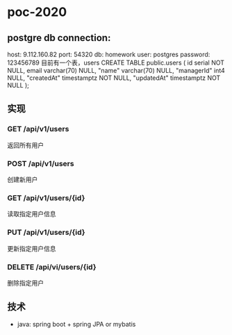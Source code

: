 # poc-2020
## postgre db connection:
host: 9.112.160.82
port: 54320
db: homework
user: postgres
password: 123456789
目前有一个表，users
CREATE TABLE public.users (
	id serial NOT NULL,
	email varchar(70) NULL,
	"name" varchar(70) NULL,
	"managerId" int4 NULL,
	"createdAt" timestamptz NOT NULL,
	"updatedAt" timestamptz NOT NULL
);
## 实现
### GET /api/v1/users
返回所有用户
### POST /api/v1/users
创建新用户
### GET /api/v1/users/{id}
读取指定用户信息
### PUT /api/v1/users/{id}
更新指定用户信息
### DELETE /api/vi/users/{id}
删除指定用户
## 技术
* java: spring boot + spring JPA or mybatis
